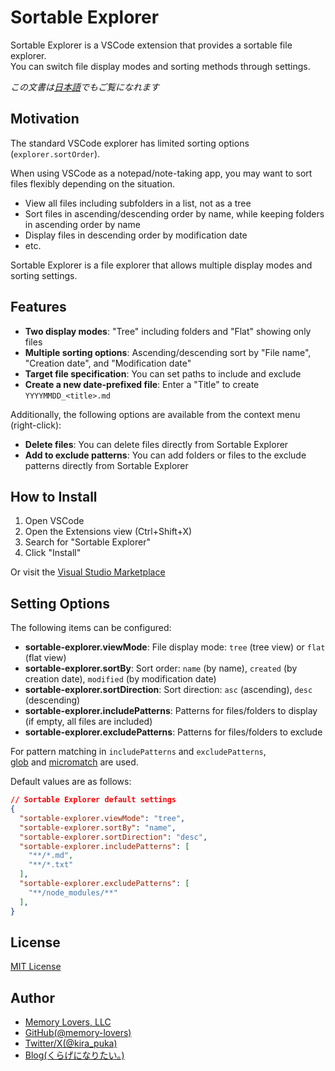 # Sortable Explorer

Sortable Explorer is a VSCode extension that provides a sortable file explorer.  
You can switch file display modes and sorting methods through settings.

*この文書は[日本語](README.ja.md)でもご覧になれます*

## Motivation

The standard VSCode explorer has limited sorting options (`explorer.sortOrder`).

When using VSCode as a notepad/note-taking app, you may want to sort files flexibly depending on the situation.

- View all files including subfolders in a list, not as a tree
- Sort files in ascending/descending order by name, while keeping folders in ascending order by name
- Display files in descending order by modification date
- etc.

Sortable Explorer is a file explorer that allows multiple display modes and sorting settings.

## Features

- **Two display modes**: "Tree" including folders and "Flat" showing only files
- **Multiple sorting options**: Ascending/descending sort by "File name", "Creation date", and "Modification date"
- **Target file specification**: You can set paths to include and exclude
- **Create a new date-prefixed file**: Enter a "Title" to create `YYYYMMDD_<title>.md`

Additionally, the following options are available from the context menu (right-click):

- **Delete files**: You can delete files directly from Sortable Explorer
- **Add to exclude patterns**: You can add folders or files to the exclude patterns directly from Sortable Explorer

## How to Install

1. Open VSCode
2. Open the Extensions view (Ctrl+Shift+X)
3. Search for "Sortable Explorer"
4. Click "Install"

Or visit the [Visual Studio Marketplace](https://marketplace.visualstudio.com/items?itemName=memorylovers.sortable-explorer)

## Setting Options

The following items can be configured:

- **sortable-explorer.viewMode**: File display mode: `tree` (tree view) or `flat` (flat view)
- **sortable-explorer.sortBy**: Sort order: `name` (by name), `created` (by creation date), `modified` (by modification date)
- **sortable-explorer.sortDirection**: Sort direction: `asc` (ascending), `desc` (descending)
- **sortable-explorer.includePatterns**: Patterns for files/folders to display (if empty, all files are included)
- **sortable-explorer.excludePatterns**: Patterns for files/folders to exclude

For pattern matching in `includePatterns` and `excludePatterns`,  
[glob](https://github.com/isaacs/node-glob) and [micromatch](https://github.com/micromatch/micromatch) are used.

Default values are as follows:

```json
// Sortable Explorer default settings
{
  "sortable-explorer.viewMode": "tree",
  "sortable-explorer.sortBy": "name",
  "sortable-explorer.sortDirection": "desc",
  "sortable-explorer.includePatterns": [
    "**/*.md",
    "**/*.txt"
  ],
  "sortable-explorer.excludePatterns": [
    "**/node_modules/**"
  ],
}
```

## License

[MIT License](LICENSE)

## Author

- [Memory Lovers, LLC](https://memory-lovers.com)
- [GitHub(@memory-lovers)](https://github.com/memory-lovers)
- [Twitter/X(@kira_puka)](https://twitter.com/kira_puka)
- [Blog(くらげになりたい。)](https://memory-lovers.blog/)
